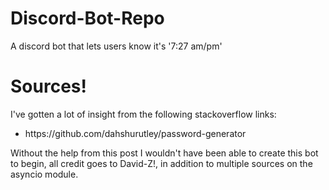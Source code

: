 # Discord-Bot-Repo
A discord bot that lets users know it's '7:27 am/pm' 

<h1> Sources! </h1> 

I've gotten a lot of insight from the following stackoverflow links: 

<ul>
  
  <li> https://github.com/dahshurutley/password-generator </li>
  
  
  
</ul>

Without the help from this post I wouldn't have been able to create this bot to begin, all credit goes to David-Z!, in addition to multiple sources on the asyncio module. 
